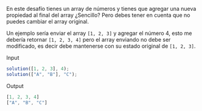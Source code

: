 En este desafío tienes un array de números y tienes que agregar una nueva propiedad al final del array ¿Sencillo? Pero debes tener en cuenta que no puedes cambiar el array original.

Un ejemplo sería enviar el array `[1, 2, 3]` y agregar el número 4, esto me debería retornar `[1, 2, 3, 4]` pero el array enviando no debe ser modificado, es decir debe mantenerse con su estado original de `[1, 2, 3]`.

Input

```js
solution([1, 2, 3], 4);
solution(["A", "B"], "C");
```

Output

```js
[1, 2, 3, 4]
["A", "B", "C"]
```
